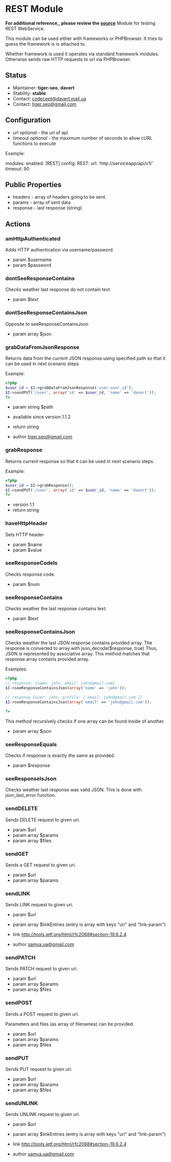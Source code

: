 # REST Module
**For additional reference,, please review the [source](https://github.com/Codeception/Codeception/tree/master/src/Codeception/Module/REST)**
Module for testing REST WebService.

This module can be used either with frameworks or PHPBrowser.
It tries to guess the framework is is attached to.

Whether framework is used it operates via standard framework modules.
Otherwise sends raw HTTP requests to url via PHPBrowser.

## Status

* Maintainer: **tiger-seo**, **davert**
* Stability: **stable**
* Contact: codecept@davert.mail.ua
* Contact: tiger.seo@gmail.com

## Configuration

* url *optional* - the url of api
* timeout *optional* - the maximum number of seconds to allow cURL functions to execute

Example:

  modules: 
     enabled: [REST]
     config:
        REST:
           url: 'http://serviceapp/api/v1/' 
           timeout: 90

## Public Properties

* headers - array of headers going to be sent.
* params - array of sent data
* response - last response (string)



## Actions


### amHttpAuthenticated


Adds HTTP authentication via username/password.

 * param $username
 * param $password


### dontSeeResponseContains


Checks weather last response do not contain text.

 * param $text


### dontSeeResponseContainsJson


Opposite to seeResponseContainsJson

 * param array $json


### grabDataFromJsonResponse


Returns data from the current JSON response using specified path
so that it can be used in next scenario steps

Example:

``` php
<?php
$user_id = $I->grabDataFromJsonResponse('user.user_id');
$I->sendPUT('/user', array('id' => $user_id, 'name' => 'davert'));
?>
```

 * param string $path

 * available since version 1.1.2
 * return string

 * author tiger.seo@gmail.com


### grabResponse


Returns current response so that it can be used in next scenario steps.

Example:

``` php
<?php
$user_id = $I->grabResponse();
$I->sendPUT('/user', array('id' => $user_id, 'name' => 'davert'));
?>
```

 * version 1.1
 * return string


### haveHttpHeader


Sets HTTP header

 * param $name
 * param $value


### seeResponseCodeIs


Checks response code.

 * param $num


### seeResponseContains


Checks weather the last response contains text.

 * param $text


### seeResponseContainsJson


Checks weather the last JSON response contains provided array.
The response is converted to array with json_decode($response, true)
Thus, JSON is represented by associative array.
This method matches that response array contains provided array.

Examples:

``` php
<?php
// response: {name: john, email: john@gmail.com}
$I->seeResponseContainsJson(array('name' => 'john'));

// response {user: john, profile: { email: john@gmail.com }}
$I->seeResponseContainsJson(array('email' => 'john@gmail.com'));

?>
```

This method recursively checks if one array can be found inside of another.

 * param array $json


### seeResponseEquals


Checks if response is exactly the same as provided.

 * param $response


### seeResponseIsJson


Checks weather last response was valid JSON.
This is done with json_last_error function.



### sendDELETE


Sends DELETE request to given uri.

 * param $url
 * param array $params
 * param array $files


### sendGET


Sends a GET request to given uri.

 * param $url
 * param array $params


### sendLINK


Sends LINK request to given uri.

 * param       $url
 * param array $linkEntries (entry is array with keys "uri" and "link-param")

 * link http://tools.ietf.org/html/rfc2068#section-19.6.2.4

 * author samva.ua@gmail.com


### sendPATCH


Sends PATCH request to given uri.

 * param       $url
 * param array $params
 * param array $files


### sendPOST


Sends a POST request to given uri.

Parameters and files (as array of filenames) can be provided.

 * param $url
 * param array $params
 * param array $files


### sendPUT


Sends PUT request to given uri.

 * param $url
 * param array $params
 * param array $files


### sendUNLINK


Sends UNLINK request to given uri.

 * param       $url
 * param array $linkEntries (entry is array with keys "uri" and "link-param")

 * link http://tools.ietf.org/html/rfc2068#section-19.6.2.4

 * author samva.ua@gmail.com
